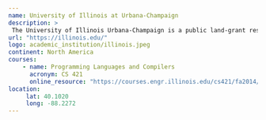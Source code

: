 ```yaml
---
name: University of Illinois at Urbana-Champaign 
description: >
 The University of Illinois Urbana-Champaign is a public land-grant research university in Illinois in the twin cities of Champaign and Urbana.
url: "https://illinois.edu/"
logo: academic_institution/illinois.jpeg
continent: North America
courses:
    - name: Programming Languages and Compilers 
      acronym: CS 421
      online_resource: "https://courses.engr.illinois.edu/cs421/fa2014/"
location:
     lat: 40.1020
     long: -88.2272
---
```


